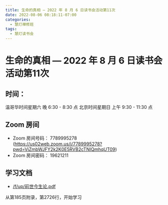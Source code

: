 ```yaml
---
title: 生命的真相 — 2022 年 8 月 6 日读书会活动第11次
date: 2022-08-06 08:18:11-07:00
categories:
  - 慧灯禅修班
tags:
  - 慧灯读书会
---
```

# 生命的真相 — 2022 年 8 月 6 日读书会活动第11次

## 时间：

温哥华时间星期六 晚 6:30 - 8:30 点
北京时间星期日 上午 9:30 - 11:30 点

## Zoom 房间

- Zoom 房间号码： 7789995278 (https://us02web.zoom.us/j/7789995278?pwd=VjZmbWJFY2k2K0E5RVB2cTNIQmhqUT09)
- Zoom 房间密码： 19621211

## 学习文档

- [/f/up/前世今生论.pdf](https://huidengchanxiu.net/hdv/f/up/前世今生论.pdf)

从第185页附录，第2726行，开始学习
